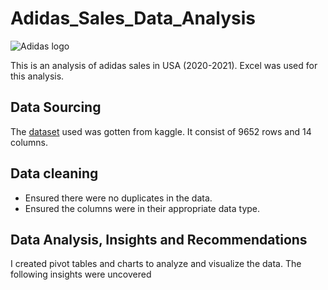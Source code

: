 # Adidas_Sales_Data_Analysis
![Adidas logo](https://github.com/OnyinyeFavour228/Adidas_Sales_Data_Analysis/assets/107655675/c712ab11-f680-4625-a59d-63b579e40735)

This is an analysis of adidas sales in USA (2020-2021). Excel was used for this analysis.
## Data Sourcing 
The [dataset](https://www.kaggle.com/datasets/heemalichaudhari/adidas-sales-dataset) used was gotten from kaggle. It consist of 9652 rows and 14 columns.
## Data cleaning 
* Ensured there were no duplicates in the data.
* Ensured the columns were in their appropriate data type.
## Data Analysis, Insights and Recommendations 
I created pivot tables and charts to analyze and visualize the data.
The following insights were uncovered 
